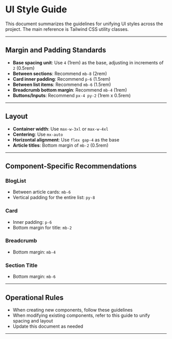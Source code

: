# UI Style Guide

This document summarizes the guidelines for unifying UI styles across
the project. The main reference is Tailwind CSS utility classes.

---

## Margin and Padding Standards

- **Base spacing unit**: Use `4` (1rem) as the base, adjusting in increments
  of `2` (0.5rem)
- **Between sections**: Recommend `mb-8` (2rem)
- **Card inner padding**: Recommend `p-6` (1.5rem)
- **Between list items**: Recommend `mb-6` (1.5rem)
- **Breadcrumb bottom margin**: Recommend `mb-4` (1rem)
- **Buttons/Inputs**: Recommend `px-4 py-2` (1rem x 0.5rem)

---

## Layout

- **Container width**: Use `max-w-3xl` or `max-w-4xl`
- **Centering**: Use `mx-auto`
- **Horizontal alignment**: Use `flex gap-4` as the base
- **Article titles**: Bottom margin of `mb-2` (0.5rem)

---

## Component-Specific Recommendations

### BlogList

- Between article cards: `mb-6`
- Vertical padding for the entire list: `py-8`

### Card

- Inner padding: `p-6`
- Bottom margin for title: `mb-2`

### Breadcrumb

- Bottom margin: `mb-4`

### Section Title

- Bottom margin: `mb-6`

---

## Operational Rules

- When creating new components, follow these guidelines
- When modifying existing components, refer to this guide to unify
  spacing and layout
- Update this document as needed

---
